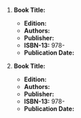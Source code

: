 1. **Book Title:** 
   - **Edition:** 
   - **Authors:** 
   - **Publisher:** 
   - **ISBN-13:** 978-
   - **Publication Date:** 

2. **Book Title:** 
   - **Edition:** 
   - **Authors:** 
   - **Publisher:** 
   - **ISBN-13:** 978-
   - **Publication Date:** 
